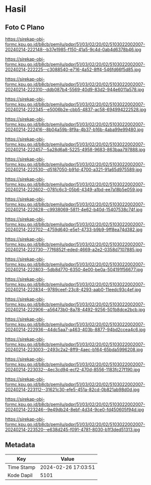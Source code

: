# Hasil

## Foto C Plano

https://sirekap-obj-formc.kpu.go.id/b8cb/pemilu/pdpr/51/03/02/20/02/5103022002007-20240214-222148--b37e1985-f150-41a5-9c4d-0ab4d6378b46.jpg

https://sirekap-obj-formc.kpu.go.id/b8cb/pemilu/pdpr/51/03/02/20/02/5103022002007-20240214-222225--c3088540-e716-4a52-8ff4-546fd66f5d85.jpg

https://sirekap-obj-formc.kpu.go.id/b8cb/pemilu/pdpr/51/03/02/20/02/5103022002007-20240214-222310--ddb087b4-5569-40d9-83d2-944e6011a578.jpg

https://sirekap-obj-formc.kpu.go.id/b8cb/pemilu/pdpr/51/03/02/20/02/5103022002007-20240214-222345--e5006b2e-cbb5-4837-ac58-694994222528.jpg

https://sirekap-obj-formc.kpu.go.id/b8cb/pemilu/pdpr/51/03/02/20/02/5103022002007-20240214-222416--8b04a59b-8f9a-4b37-b16b-4aba99e99480.jpg

https://sirekap-obj-formc.kpu.go.id/b8cb/pemilu/pdpr/51/03/02/20/02/5103022002007-20240214-222457--5a28d6a8-5225-4958-9683-863baa797888.jpg

https://sirekap-obj-formc.kpu.go.id/b8cb/pemilu/pdpr/51/03/02/20/02/5103022002007-20240214-222530--d5187050-b91d-4700-a321-91a65d975589.jpg

https://sirekap-obj-formc.kpu.go.id/b8cb/pemilu/pdpr/51/03/02/20/02/5103022002007-20240214-222602--0781c6c3-05b6-4349-a1bd-ee7a18b5e059.jpg

https://sirekap-obj-formc.kpu.go.id/b8cb/pemilu/pdpr/51/03/02/20/02/5103022002007-20240214-222628--c9938069-5811-4e62-b40d-15407538c74f.jpg

https://sirekap-obj-formc.kpu.go.id/b8cb/pemilu/pdpr/51/03/02/20/02/5103022002007-20240214-222702--4759d640-e5e1-4733-b9b9-9ff8ea74d382.jpg

https://sirekap-obj-formc.kpu.go.id/b8cb/pemilu/pdpr/51/03/02/20/02/5103022002007-20240214-222730--77f6852f-eded-4669-a2e2-0358d7107885.jpg

https://sirekap-obj-formc.kpu.go.id/b8cb/pemilu/pdpr/51/03/02/20/02/5103022002007-20240214-222803--5db8d770-6350-4e00-be0a-504191f56677.jpg

https://sirekap-obj-formc.kpu.go.id/b8cb/pemilu/pdpr/51/03/02/20/02/5103022002007-20240214-222834--9789ceef-23c8-4293-aab0-11eedc93c4ef.jpg

https://sirekap-obj-formc.kpu.go.id/b8cb/pemilu/pdpr/51/03/02/20/02/5103022002007-20240214-222906--a56473b0-8a78-4492-9256-501b8dce2bcb.jpg

https://sirekap-obj-formc.kpu.go.id/b8cb/pemilu/pdpr/51/03/02/20/02/5103022002007-20240214-222936--44dc5aa7-a463-403b-8877-94bd2ccea4c6.jpg

https://sirekap-obj-formc.kpu.go.id/b8cb/pemilu/pdpr/51/03/02/20/02/5103022002007-20240214-223003--2493c2a2-8ff9-4aec-b164-65bda5996208.jpg

https://sirekap-obj-formc.kpu.go.id/b8cb/pemilu/pdpr/51/03/02/20/02/5103022002007-20240214-223032--4ec3cd94-ecf2-470d-8556-1183fc27f190.jpg

https://sirekap-obj-formc.kpu.go.id/b8cb/pemilu/pdpr/51/03/02/20/02/5103022002007-20240214-223112--31621c30-efe5-451a-82cd-0b821ab98d0d.jpg

https://sirekap-obj-formc.kpu.go.id/b8cb/pemilu/pdpr/51/03/02/20/02/5103022002007-20240214-223246--9e49db24-8ebf-4d34-9ce0-fd450605f94d.jpg

https://sirekap-obj-formc.kpu.go.id/b8cb/pemilu/pdpr/51/03/02/20/02/5103022002007-20240214-223520--e638d245-f091-4781-8030-b1f3ded51313.jpg


## Metadata

| Key        | Value               |
| ---------- | ------------------- |
| Time Stamp | 2024-02-26 17:03:51 |
| Kode Dapil | 5101                |



